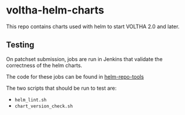 # voltha-helm-charts

This repo contains charts used with helm to start VOLTHA 2.0 and later.

## Testing

On patchset submission, jobs are run in Jenkins that validate the correctness
of the helm charts.

The code for these jobs can be found in
[helm-repo-tools](https://gerrit.opencord.org/gitweb?p=helm-repo-tools.git;a=tree)

The two scripts that should be run to test are:

 - `helm_lint.sh`
 - `chart_version_check.sh`

